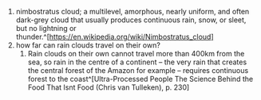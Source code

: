 1. nimbostratus cloud; a multilevel, amorphous, nearly uniform, and often dark-grey cloud that usually produces continuous rain, snow, or sleet, but no lightning or thunder.^[https://en.wikipedia.org/wiki/Nimbostratus_cloud]
2. how far can rain clouds travel on their own?
	1. Rain clouds on their own cannot travel more than 400km from the sea, so rain in the centre of a continent – the very rain that creates the central forest of the Amazon for example – requires continuous forest to the coast^[Ultra-Processed People The Science Behind the Food That Isnt Food (Chris van Tulleken), p. 230]